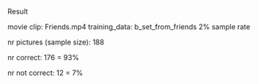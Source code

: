 


Result

movie clip: Friends.mp4
training_data: b_set_from_friends 
2% sample rate

nr pictures (sample size):
188

nr correct:
176 = 93%

nr not correct:
12 = 7%